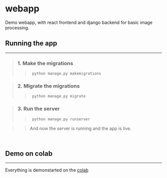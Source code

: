 # webapp
Demo webapp, with react frontend and django backend for basic image processing.

## Running the app
<hr/>

> ### 1. Make the migrations
>> ``` python manage.py makemigrations``` 

> ### 2. Migrate the migrations
>> ``` python manage.py migrate``` 

> ### 3. Run the server
>>  ``` python manage.py runserver``` 

>> And now the server is running and the app is live.

<br>

## Demo on colab
<hr/>

Everything is demonstarted on the [colab](https://colab.research.google.com/drive/1-GMn6geUGnJWOo-YfQbkTZFZhpZBDgMB?authuser=1#scrollTo=D8PEh_ynmY-6)

